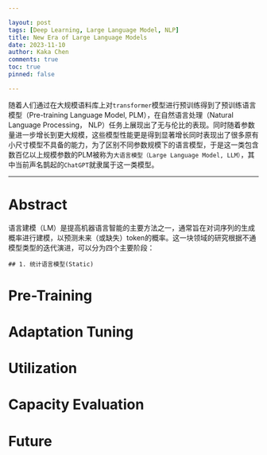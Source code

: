 ```yaml
---

layout: post
tags: [Deep Learning, Large Language Model, NLP]
title: New Era of Large Language Models
date: 2023-11-10
author: Kaka Chen
comments: true
toc: true
pinned: false

---
```


随着人们通过在大规模语料库上对`transformer`模型进行预训练得到了预训练语言模型（Pre-training Language Model, PLM），在自然语言处理（Natural Language Processing， NLP）任务上展现出了无与伦比的表现。同时随着参数量进一步增长到更大规模，这些模型性能更是得到显著增长同时表现出了很多原有小尺寸模型不具备的能力，为了区别不同参数规模下的语言模型，于是这一类包含数百亿以上规模参数的PLM被称为`大语言模型（Large Language Model, LLM）`，其中当前声名鹊起的`ChatGPT`就隶属于这一类模型。

---
# Abstract

语言建模（LM）是提高机器语言智能的主要方法之一，通常旨在对词序列的生成概率进行建模，以预测未来（或缺失）token的概率。这一块领域的研究根据不通模型类型的迭代演进，可以分为四个主要阶段：

    ## 1. 统计语言模型(Static)

# Pre-Training

# Adaptation Tuning

# Utilization

# Capacity Evaluation

# Future